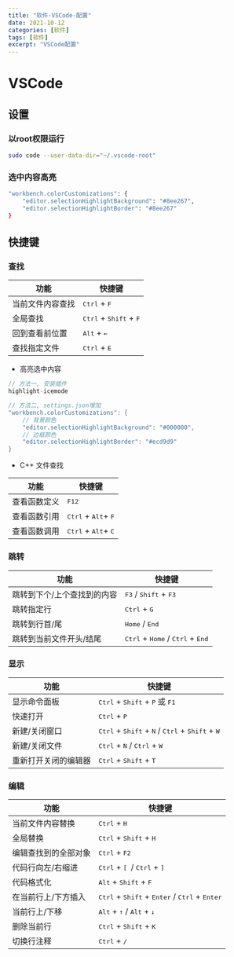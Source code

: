 ```yaml
---
title: "软件-VSCode-配置"
date: 2021-10-12
categories: [软件]
tags: [软件]
excerpt: "VSCode配置"
---
```


# VSCode

## 设置

### 以root权限运行

```sh
sudo code --user-data-dir="~/.vscode-root"
```

### 选中内容高亮

```sh
"workbench.colorCustomizations": {
    "editor.selectionHighlightBackground": "#8ee267", 
    "editor.selectionHighlightBorder": "#8ee267"  
}
```

## 快捷键

### 查找

| 功能             | 快捷键                                            |
| ---------------- | -----------------------------------------------  |
| 当前文件内容查找 | <kbd>Ctrl</kbd> + <kbd>F</kbd>                     |
| 全局查找         | <kbd>Ctrl</kbd> + <kbd>Shift</kbd> + <kbd>F</kbd> |
| 回到查看前位置   | <kbd>Alt</kbd> + <kbd>←</kbd>                     |
| 查找指定文件     | <kbd>Ctrl</kbd> + <kbd>E</kbd>                    |

- 高亮选中内容

```c
// 方法一, 安装插件
highlight-icemode

// 方法二, settings.json增加
"workbench.colorCustomizations": {
    // 背景颜色
    "editor.selectionHighlightBackground": "#000000", 
    // 边框颜色
    "editor.selectionHighlightBorder": "#ecd9d9"  
}
```

- C++ 文件查找

| 功能         | 快捷键                                         |
| ------------ | --------------------------------------------- |
| 查看函数定义 | <kbd>F12</kbd>                                 |
| 查看函数引用 | <kbd>Ctrl</kbd> + <kbd>Alt</kbd>+ <kbd>F</kbd> |
| 查看函数调用 | <kbd>Ctrl</kbd> + <kbd>Alt</kbd>+ <kbd>C</kbd> |

### 跳转

| 功能                        | 快捷键                                                              |
| -------------------------- | -----------------------------------------------------------------  |
| 跳转到下个/上个查找到的内容  | <kbd>F3</kbd> / <kbd>Shift</kbd> + <kbd>F3</kbd>                     |
| 跳转指定行                  | <kbd>Ctrl</kbd> + <kbd>G</kbd>                                      |
| 跳转到行首/尾               | <kbd>Home</kbd> / <kbd>End</kbd>                                    |
| 跳转到当前文件开头/结尾     | <kbd>Ctrl</kbd> + <kbd>Home</kbd> / <kbd>Ctrl</kbd> + <kbd>End</kbd> |

### 显示

| 功能                 | 快捷键                                                                                               |
| -------------------- | --------------------------------------------------------------------------------------------------- |
| 显示命令面板         | <kbd>Ctrl</kbd> + <kbd>Shift</kbd> + <kbd>P</kbd> 或 <kbd>F1</kbd>                                    |
| 快速打开             | <kbd>Ctrl</kbd> + <kbd>P</kbd>                                                                        |
| 新建/关闭窗口        | <kbd>Ctrl</kbd> + <kbd>Shift</kbd> + <kbd>N</kbd> / <kbd>Ctrl</kbd> + <kbd>Shift</kbd> + <kbd>W</kbd> |
| 新建/关闭文件        | <kbd>Ctrl</kbd> + <kbd>N</kbd> / <kbd>Ctrl</kbd> + <kbd>W</kbd>                                       |
| 重新打开关闭的编辑器 | <kbd>Ctrl</kbd> + <kbd>Shift</kbd> + <kbd>T</kbd>                                                     |

### 编辑

| 功能                 | 快捷键                                                                                       |
| ------------------ | --------------------------------------------------------------------------------------------- |
| 当前文件内容替换     | <kbd>Ctrl</kbd> + <kbd>H</kbd>                                                                |
| 全局替换            | <kbd>Ctrl</kbd> + <kbd>Shift</kbd> + <kbd>H</kbd>                                             |
| 编辑查找到的全部对象 | <kbd>Ctrl</kbd> + <kbd>F2</kbd>                                                               |
| 代码行向左/右缩进    | <kbd>Ctrl</kbd> + <kbd>[ </kbd> / <kbd>Ctrl</kbd> + <kbd>] </kbd>                             |
| 代码格式化          | <kbd>Alt</kbd> + <kbd>Shift</kbd> + <kbd>F</kbd>                                              |
| 在当前行上/下方插入  | <kbd>Ctrl</kbd> + <kbd>Shift</kbd> + <kbd>Enter</kbd>  /  <kbd>Ctrl</kbd> + <kbd>Enter</kbd>  |
| 当前行上/下移        | <kbd>Alt</kbd> + <kbd>↑</kbd> / <kbd>Alt</kbd> + <kbd>↓</kbd>                                |
| 删除当前行           | <kbd>Ctrl</kbd> + <kbd>Shift</kbd> + <kbd>K</kbd>                                            |
| 切换行注释           | <kbd>Ctrl</kbd> + <kbd>/</kbd>                                                               |
